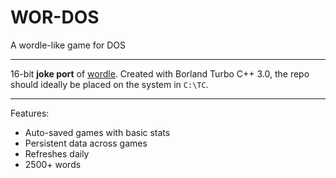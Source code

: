 # WOR-DOS
 A wordle-like game for DOS

---
16-bit **joke port** of [wordle](https://www.powerlanguage.co.uk/wordle/).
Created with Borland Turbo C++ 3.0, the repo should ideally be placed on the system in `C:\TC`.

---
Features:
- Auto-saved games with basic stats
- Persistent data across games
- Refreshes daily
- 2500+ words
